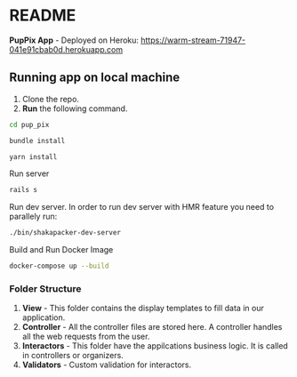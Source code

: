 # README

**PupPix App** - Deployed on Heroku:
https://warm-stream-71947-041e91cbab0d.herokuapp.com

## Running app on local machine
1. Clone the repo.
2. **Run** the following command.
```bash
cd pup_pix
```
```bash
bundle install
```
```bash
yarn install
```

Run server
```bash
rails s
```

Run dev server. In order to run dev server with HMR feature you need to parallely run:
```bash
./bin/shakapacker-dev-server
```


Build and Run Docker Image
```bash
docker-compose up --build
```



### Folder Structure
1. **View** - This folder contains the display templates to fill data in our application.
2. **Controller** - All the controller files are stored here. A controller handles all the web requests from the user.
3. **Interactors** - This folder have the appilcations business logic. It is called in controllers or organizers.
4. **Validators** - Custom validation for interactors.
